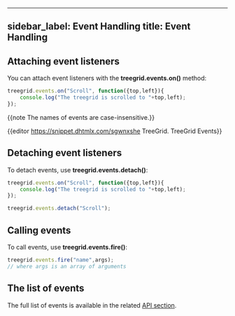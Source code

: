 
---
sidebar_label: Event Handling
title: Event Handling
---          

## Attaching event listeners

You can attach event listeners with the **treegrid.events.on()** method:

~~~js
treegrid.events.on("Scroll", function({top,left}){
    console.log("The treegrid is scrolled to "+top,left);
});
~~~

{{note The names of events are case-insensitive.}}

{{editor	https://snippet.dhtmlx.com/sgwnxshe	TreeGrid. TreeGrid Events}}

## Detaching event listeners

To detach events, use **treegrid.events.detach()**:

~~~js
treegrid.events.on("Scroll", function({top,left}){
    console.log("The treegrid is scrolled to "+top,left);
});

treegrid.events.detach("Scroll");
~~~

## Calling events

To call events, use **treegrid.events.fire()**:

~~~js
treegrid.events.fire("name",args);
// where args is an array of arguments
~~~

## The list of events

The full list of events is available in the related [API section](treegrid/api/refs/treegrid_events.md).

